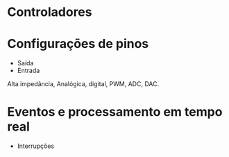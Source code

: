 # Controladores

# Configurações de pinos

- Saída
- Entrada

Alta impedância, Analógica, digital, PWM, ADC, DAC.


# Eventos e processamento em tempo real

- Interrupções

